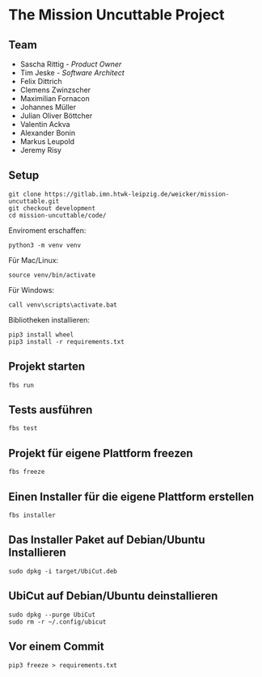 # The Mission Uncuttable Project

## Team

- Sascha Rittig - *Product Owner*
- Tim Jeske - *Software Architect*
- Felix Dittrich
- Clemens Zwinzscher
- Maximilian Fornacon
- Johannes Müller
- Julian Oliver Böttcher
- Valentin Ackva
- Alexander Bonin
- Markus Leupold
- Jeremy Risy

## Setup
```
git clone https://gitlab.imn.htwk-leipzig.de/weicker/mission-uncuttable.git
git checkout development
cd mission-uncuttable/code/
```
Enviroment erschaffen:
```
python3 -m venv venv
```
Für Mac/Linux:
```
source venv/bin/activate
```
Für Windows:
```
call venv\scripts\activate.bat
```
Bibliotheken installieren:
```
pip3 install wheel
pip3 install -r requirements.txt

```
## Projekt starten
```
fbs run
```

## Tests ausführen
```
fbs test
```

## Projekt für eigene Plattform freezen
```
fbs freeze
```

## Einen Installer für die eigene Plattform erstellen
```
fbs installer
```

## Das Installer Paket auf Debian/Ubuntu Installieren
```
sudo dpkg -i target/UbiCut.deb
```

## UbiCut auf Debian/Ubuntu deinstallieren
```
sudo dpkg --purge UbiCut
sudo rm -r ~/.config/ubicut
```

## Vor einem Commit
```
pip3 freeze > requirements.txt
```
